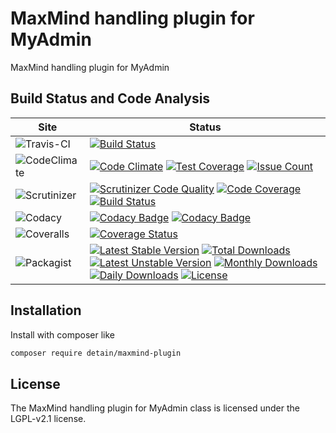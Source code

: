 # MaxMind handling plugin for MyAdmin

MaxMind handling plugin for MyAdmin

## Build Status and Code Analysis

Site          | Status
--------------|---------------------------
![Travis-CI](http://i.is.cc/storage/GYd75qN.png "Travis-CI")     | [![Build Status](https://travis-ci.org/detain/maxmind-plugin.svg?branch=master)](https://travis-ci.org/detain/maxmind-plugin)
![CodeClimate](http://i.is.cc/storage/GYlageh.png "CodeClimate")  | [![Code Climate](https://codeclimate.com/github/detain/maxmind-plugin/badges/gpa.svg)](https://codeclimate.com/github/detain/maxmind-plugin) [![Test Coverage](https://codeclimate.com/github/detain/maxmind-plugin/badges/coverage.svg)](https://codeclimate.com/github/detain/maxmind-plugin/coverage) [![Issue Count](https://codeclimate.com/github/detain/maxmind-plugin/badges/issue_count.svg)](https://codeclimate.com/github/detain/maxmind-plugin)
![Scrutinizer](http://i.is.cc/storage/GYeUnux.png "Scrutinizer")   | [![Scrutinizer Code Quality](https://scrutinizer-ci.com/g/myadmin-plugins/maxmind-plugin/badges/quality-score.png?b=master)](https://scrutinizer-ci.com/g/myadmin-plugins/maxmind-plugin/?branch=master) [![Code Coverage](https://scrutinizer-ci.com/g/myadmin-plugins/maxmind-plugin/badges/coverage.png?b=master)](https://scrutinizer-ci.com/g/myadmin-plugins/maxmind-plugin/?branch=master) [![Build Status](https://scrutinizer-ci.com/g/myadmin-plugins/maxmind-plugin/badges/build.png?b=master)](https://scrutinizer-ci.com/g/myadmin-plugins/maxmind-plugin/build-status/master)
![Codacy](http://i.is.cc/storage/GYi66Cx.png "Codacy")        | [![Codacy Badge](https://api.codacy.com/project/badge/Grade/226251fc068f4fd5b4b4ef9a40011d06)](https://www.codacy.com/app/detain/maxmind-plugin) [![Codacy Badge](https://api.codacy.com/project/badge/Coverage/25fa74eb74c947bf969602fcfe87e349)](https://www.codacy.com/app/detain/maxmind-plugin?utm_source=github.com&utm_medium=referral&utm_content=detain/maxmind-plugin&utm_campaign=Badge_Coverage)
![Coveralls](http://i.is.cc/storage/GYjNSim.png "Coveralls")    | [![Coverage Status](https://coveralls.io/repos/github/detain/db_abstraction/badge.svg?branch=master)](https://coveralls.io/github/detain/maxmind-plugin?branch=master)
![Packagist](http://i.is.cc/storage/GYacBEX.png "Packagist")     | [![Latest Stable Version](https://poser.pugx.org/detain/maxmind-plugin/version)](https://packagist.org/packages/detain/maxmind-plugin) [![Total Downloads](https://poser.pugx.org/detain/maxmind-plugin/downloads)](https://packagist.org/packages/detain/maxmind-plugin) [![Latest Unstable Version](https://poser.pugx.org/detain/maxmind-plugin/v/unstable)](//packagist.org/packages/detain/maxmind-plugin) [![Monthly Downloads](https://poser.pugx.org/detain/maxmind-plugin/d/monthly)](https://packagist.org/packages/detain/maxmind-plugin) [![Daily Downloads](https://poser.pugx.org/detain/maxmind-plugin/d/daily)](https://packagist.org/packages/detain/maxmind-plugin) [![License](https://poser.pugx.org/detain/maxmind-plugin/license)](https://packagist.org/packages/detain/maxmind-plugin)


## Installation

Install with composer like

```sh
composer require detain/maxmind-plugin
```

## License

The MaxMind handling plugin for MyAdmin class is licensed under the LGPL-v2.1 license.

